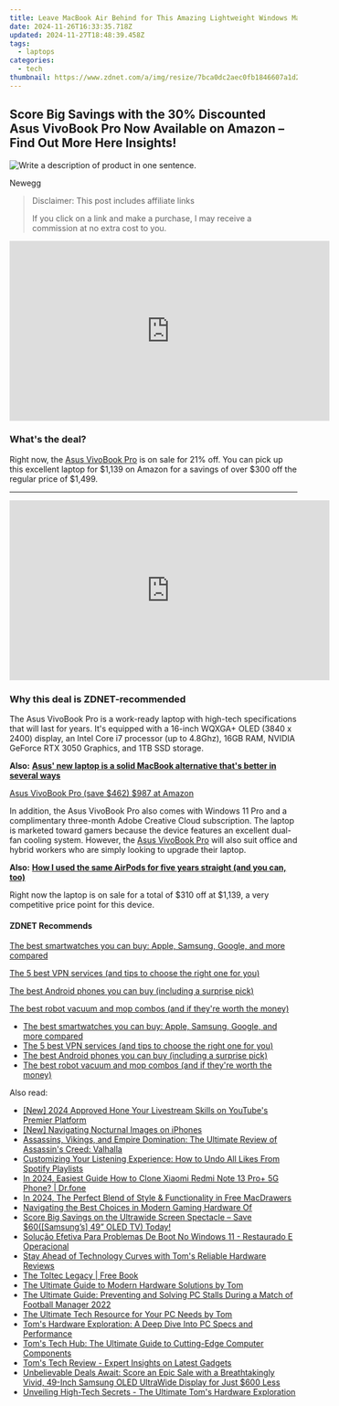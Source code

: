 ```yaml
---
title: Leave MacBook Air Behind for This Amazing Lightweight Windows Machine – Explore More at ZDNet
date: 2024-11-26T16:33:35.718Z
updated: 2024-11-27T18:48:39.458Z
tags:
  - laptops
categories:
  - tech
thumbnail: https://www.zdnet.com/a/img/resize/7bca0dc2aec0fb1846607a1d2afa100b68f835ae/2024/01/24/9301691e-5bfc-4297-9e67-6c7a3fb44c84/msi-prestige-13-main.jpg?auto=webp&fit=crop&frame=1&height=172&width=306
---
```


## Score Big Savings with the 30% Discounted Asus VivoBook Pro Now Available on Amazon – Find Out More Here  Insights!

![Write a description of product in one sentence.](https://www.zdnet.com/a/img/resize/bf177c662da52fe6ec0afbed8cc2860cdab34c78/2022/11/02/d56c8902-56f3-4272-8ffe-fd92d1c25f0e/204.jpg?auto=webp&width=1280)

Newegg

>  Disclaimer: This post includes affiliate links
>
>  If you click on a link and make a purchase, I may receive a commission at no extra cost to you.
>

<!-- affiliate ads begin -->
<iframe width="560" height="315" src="https://www.youtube.com/embed/465CTOm8om0?si=63RxowNMCFA4fPUa&autoplay=1" title="YouTube video player" frameborder="0" allow="accelerometer; autoplay; clipboard-write; encrypted-media; gyroscope; picture-in-picture; web-share" referrerpolicy="strict-origin-when-cross-origin" allowfullscreen></iframe>
<!-- affiliate ads end -->

### What's the deal?

Right now, the [Asus VivoBook Pro](https://buy.geni.us/Proxy.ashx?TSID=368250&GR%5FURL=https%3A%2F%2Fwww.amazon.com%2FASUS-VivoBook-OLED-Laptop-WQUXGA%2Fdp%2FB09NMRBX32%3Ftag%3Dzd-buy-button-20%26ascsubtag%3D%5F%5FCOM%5FCLICK%5FID%5F%5F%7C0186f4a5-be5f-43b2-8d74-f7605c7f2221%7Cdtp&dtb=1) is on sale for 21% off. You can pick up this excellent laptop for $1,139 on Amazon for a savings of over $300 off the regular price of $1,499\. 

---

<!-- affiliate ads begin -->
<iframe width="560" height="315" src="https://www.youtube.com/embed/UJJbj1vbzs8?si=X3zd8thLJKprfuEa&autoplay=1" title="YouTube video player" frameborder="0" allow="accelerometer; autoplay; clipboard-write; encrypted-media; gyroscope; picture-in-picture; web-share" referrerpolicy="strict-origin-when-cross-origin" allowfullscreen></iframe>
<!-- affiliate ads end -->

### Why this deal is ZDNET-recommended

The Asus VivoBook Pro is a work-ready laptop with high-tech specifications that will last for years. It's equipped with a 16-inch WQXGA+ OLED (3840 x 2400) display, an Intel Core i7 processor (up to 4.8Ghz), 16GB RAM, NVIDIA GeForce RTX 3050 Graphics, and 1TB SSD storage. 

**Also:** [**Asus' new laptop is a solid MacBook alternative that's better in several ways**](https://www.zdnet.com/article/asus-new-laptop-is-a-solid-macbook-alternative-thats-better-in-several-ways/)

[Asus VivoBook Pro (save $462) $987 at Amazon](https://buy.geni.us/Proxy.ashx?TSID=368250&GR%5FURL=https%3A%2F%2Fwww.amazon.com%2FASUS-VivoBook-OLED-Laptop-WQUXGA%2Fdp%2FB09NMRBX32%3Ftag%3Dzd-buy-button-20%26ascsubtag%3D%5F%5FCOM%5FCLICK%5FID%5F%5F%7C0186f4a5-be5f-43b2-8d74-f7605c7f2221%7Cdtp&dtb=1)

In addition, the Asus VivoBook Pro also comes with Windows 11 Pro and a complimentary three-month Adobe Creative Cloud subscription. The laptop is marketed toward gamers because the device features an excellent dual-fan cooling system. However, the [Asus VivoBook Pro](https://buy.geni.us/Proxy.ashx?TSID=368250&GR%5FURL=https%3A%2F%2Fwww.amazon.com%2FASUS-VivoBook-OLED-Laptop-WQUXGA%2Fdp%2FB09NMRBX32%3Ftag%3Dzd-buy-button-20%26ascsubtag%3D%5F%5FCOM%5FCLICK%5FID%5F%5F%7C0186f4a5-be5f-43b2-8d74-f7605c7f2221%7Cdtp&dtb=1) will also suit office and hybrid workers who are simply looking to upgrade their laptop. 

**Also:** [**How I used the same AirPods for five years straight (and you can, too)**](https://www.zdnet.com/article/how-i-used-the-same-airpods-for-five-years-straight-and-you-can-too/)

Right now the laptop is on sale for a total of $310 off at $1,139, a very competitive price point for this device. 

#### **ZDNET** Recommends

[The best smartwatches you can buy: Apple, Samsung, Google, and more compared](https://www.zdnet.com/article/best-smartwatch/ "The best smartwatches you can buy: Apple, Samsung, Google, and more compared")

[The 5 best VPN services (and tips to choose the right one for you)](https://www.zdnet.com/article/best-vpn/ "The 5 best VPN services (and tips to choose the right one for you)")

[The best Android phones you can buy (including a surprise pick)](https://www.zdnet.com/article/best-android-phone/ "The best Android phones you can buy (including a surprise pick)")

[The best robot vacuum and mop combos (and if they're worth the money)](https://www.zdnet.com/article/best-robot-vacuum-mop/ "The best robot vacuum and mop combos (and if they're worth the money)")

* [The best smartwatches you can buy: Apple, Samsung, Google, and more compared](https://www.zdnet.com/article/best-smartwatch/ "The best smartwatches you can buy: Apple, Samsung, Google, and more compared")
* [The 5 best VPN services (and tips to choose the right one for you)](https://www.zdnet.com/article/best-vpn/ "The 5 best VPN services (and tips to choose the right one for you)")
* [The best Android phones you can buy (including a surprise pick)](https://www.zdnet.com/article/best-android-phone/ "The best Android phones you can buy (including a surprise pick)")
* [The best robot vacuum and mop combos (and if they're worth the money)](https://www.zdnet.com/article/best-robot-vacuum-mop/ "The best robot vacuum and mop combos (and if they're worth the money)")

<ins class="adsbygoogle"
     style="display:block"
     data-ad-format="autorelaxed"
     data-ad-client="ca-pub-7571918770474297"
     data-ad-slot="1223367746"></ins>

<ins class="adsbygoogle"
     style="display:block"
     data-ad-client="ca-pub-7571918770474297"
     data-ad-slot="8358498916"
     data-ad-format="auto"
     data-full-width-responsive="true"></ins>

<span class="atpl-alsoreadstyle">Also read:</span>
<div><ul>
<li><a href="https://eaxpv-info.techidaily.com/new-2024-approved-hone-your-livestream-skills-on-youtubes-premier-platform/"><u>[New] 2024 Approved Hone Your Livestream Skills on YouTube's Premier Platform</u></a></li>
<li><a href="https://fox-http.techidaily.com/new-navigating-nocturnal-images-on-iphones/"><u>[New] Navigating Nocturnal Images on iPhones</u></a></li>
<li><a href="https://buynow-tips.techidaily.com/assassins-vikings-and-empire-domination-the-ultimate-review-of-assassins-creed-valhalla/"><u>Assassins, Vikings, and Empire Domination: The Ultimate Review of Assassin's Creed: Valhalla</u></a></li>
<li><a href="https://tech-recovery.techidaily.com/customizing-your-listening-experience-how-to-undo-all-likes-from-spotify-playlists/"><u>Customizing Your Listening Experience: How to Undo All Likes From Spotify Playlists</u></a></li>
<li><a href="https://android-transfer.techidaily.com/in-2024-easiest-guide-how-to-clone-xiaomi-redmi-note-13-proplus-5g-phone-drfone-by-drfone-transfer-from-android-transfer-from-android/"><u>In 2024, Easiest Guide How to Clone Xiaomi Redmi Note 13 Pro+ 5G Phone? | Dr.fone</u></a></li>
<li><a href="https://fox-access.techidaily.com/in-2024-the-perfect-blend-of-style-and-functionality-in-free-macdrawers/"><u>In 2024, The Perfect Blend of Style & Functionality in Free MacDrawers</u></a></li>
<li><a href="https://buynow-marvelous.techidaily.com/navigating-the-best-choices-in-modern-gaming-hardware-of/"><u>Navigating the Best Choices in Modern Gaming Hardware Of</u></a></li>
<li><a href="https://hardware-reviews.techidaily.com/score-big-savings-on-the-ultrawide-screen-spectacle-save-60samsungs-49-oled-tv-today/"><u>Score Big Savings on the Ultrawide Screen Spectacle – Save $60([Samsung’s] 49” OLED TV) Today!</u></a></li>
<li><a href="https://win-ratings.techidaily.com/solucao-efetiva-para-problemas-de-boot-no-windows-11-restaurado-e-operacional/"><u>Solução Efetiva Para Problemas De Boot No Windows 11 - Restaurado E Operacional</u></a></li>
<li><a href="https://hardware-reviews.techidaily.com/stay-ahead-of-technology-curves-with-toms-reliable-hardware-reviews/"><u>Stay Ahead of Technology Curves with Tom's Reliable Hardware Reviews</u></a></li>
<li><a href="https://novels-ebooks.techidaily.com/210754570--the-toltec-legacy/"><u>The Toltec Legacy | Free Book</u></a></li>
<li><a href="https://hardware-reviews.techidaily.com/the-ultimate-guide-to-modern-hardware-solutions-by-tom/"><u>The Ultimate Guide to Modern Hardware Solutions by Tom</u></a></li>
<li><a href="https://program-issues.techidaily.com/the-ultimate-guide-preventing-and-solving-pc-stalls-during-a-match-of-football-manager-2022/"><u>The Ultimate Guide: Preventing and Solving PC Stalls During a Match of Football Manager 2022</u></a></li>
<li><a href="https://hardware-reviews.techidaily.com/the-ultimate-tech-resource-for-your-pc-needs-by-tom/"><u>The Ultimate Tech Resource for Your PC Needs by Tom</u></a></li>
<li><a href="https://hardware-reviews.techidaily.com/toms-hardware-exploration-a-deep-dive-into-pc-specs-and-performance/"><u>Tom's Hardware Exploration: A Deep Dive Into PC Specs and Performance</u></a></li>
<li><a href="https://hardware-reviews.techidaily.com/toms-tech-hub-the-ultimate-guide-to-cutting-edge-computer-components/"><u>Tom's Tech Hub: The Ultimate Guide to Cutting-Edge Computer Components</u></a></li>
<li><a href="https://hardware-reviews.techidaily.com/toms-tech-review-expert-insights-on-latest-gadgets/"><u>Tom's Tech Review - Expert Insights on Latest Gadgets</u></a></li>
<li><a href="https://hardware-reviews.techidaily.com/unbelievable-deals-await-score-an-epic-sale-with-a-breathtakingly-vivid-49-inch-samsung-oled-ultrawide-display-for-just-600-less/"><u>Unbelievable Deals Await: Score an Epic Sale with a Breathtakingly Vivid, 49-Inch Samsung OLED UltraWide Display for Just $600 Less</u></a></li>
<li><a href="https://hardware-reviews.techidaily.com/unveiling-high-tech-secrets-the-ultimate-toms-hardware-exploration/"><u>Unveiling High-Tech Secrets - The Ultimate Tom's Hardware Exploration</u></a></li>
</ul></div>

